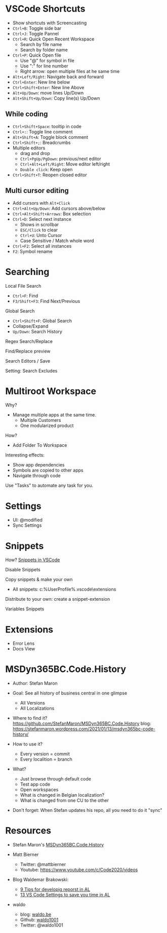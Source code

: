 
































# VSCode Shortcuts
- Show shortcuts with Screencasting
- `Ctrl+B`: Toggle side bar
- `Ctrl+J`: Toggle Pannel
- `Ctrl+R`: Quick Open Recent Workspace
  * Search by file name
  * Search by folder name
- `Ctrl+P`: Quick Open file
  * Use "@" for symbol in file
  * Use ":" for line number
  * Right arrow: open multiple files at he same time
- `Alt+Left/Right`: Navigate back and forward
- `Ctrl+Enter`: New line below
- `Ctrl+Shift+Enter`: New line Above
- `Alt+Up/Down`: move lines Up/Down
- `Alt+Shift+Up/Down`: Copy line(s) Up/Down

## While coding
- `Ctrl+Shift+Space`: tooltip in code
- `Ctrl+:`: Toggle line comment
- `Alt+Shift+A`: Toggle block comment
- `Ctrl+Shift+;`: Breadcrumbs
- Multiple editors
  * drag and drop
  * `Ctrl+PgUp/PgDown`: previous/next editor
  * `Ctrl+Alt+Left/Right`:  Move editor left/right
  * `Double click`: Keep open
- `Ctrl+Shift+T`: Reopen closed editor

## Multi cursor editing
- Add cursors with `Alt+Click`
- `Ctrl+Alt+Up/Down`: Add cursors above/below
- `Ctrl+Alt+Shift+Arrows`: Box selection
- `Ctrl+D`: Select next instance
  * Shows in scrollbar
  * `ESC/Click` to clear 
  * `Ctrl+U`: Unto Cursor
  * Case Sensitive / Match whole word
- `Ctrl+F2`: Select all instances
- `F2`: Symbol rename





















































# Searching
Local File Search
- `Ctrl+F`: Find
- `F3/Shift+F3`: Find Next/Previous

Global Search
- `Ctrl+Shift+F`: Global Search
- Collapse/Expand
- `Up/Down`: Search History

Regex Search/Replace

Find/Replace preview

Search Editors / Save 

Setting: Search Excludes


















































# Multiroot Workspace
Why?
- Manage multiple apps at the same time.
  * Multiple Customers
  * One modularized product

How?
- Add Folder To Workspace

Interesting effects:
- Show app dependencies
- Symbols are copied to other apps
- Navigate through code

Use "Tasks" to automate any task for you.


















































# Settings
- UI: @modified
- Sync Settings









































































































# Snippets
How? [Snippets in VSCode](https://code.visualstudio.com/docs/editor/userdefinedsnippets)

Disable Snippets

Copy snippets & make your own
- All snippets: c:\%UserProfile%\.vscode\extensions

Distribute to your own: create a snippet-extension

Variables Snippets




















































<!-- # Git / DevOps
- Commit history
- Undo Last commit
- Edit files on DevOps without VSCode and let the build figure it out! -->































# Extensions
- Error Lens
- Docs View




















































# MSDyn365BC.Code.History
- Author: Stefan Maron

- Goal: See all history of business central in one glimpse
  * All Versions
  * All Localizations

- Where to find it?
    https://github.com/StefanMaron/MSDyn365BC.Code.History
    blog: https://stefanmaron.wordpress.com/2021/01/13/msdyn365bc-code-history/

- How to use it?
  * Every version = commit
  * Every localition = branch

- What?
  * Just browse through default code
  * Test app code
  * Open workspaces 
  * What is changed in Belgian localization?
  * What is changed from one CU to the other

- Don't forget: When Stefan updates his repo, all you need to do it "sync"








































# Resources
- Stefan Maron's [MSDyn365BC.Code.History](https://github.com/StefanMaron/MSDyn365BC.Code.History)

- Matt Bierner
  * Twitter: @mattbierner
  * Youtube: https://www.youtube.com/c/Code2020/videos

- Blog Waldemar Brakowski: 
  * [9 Tips for developig reporst in AL](https://navinsights.net/2020/11/30/9-tips-for-developing-reports-in-al/)
  * [13 VS Code Settings to save you time in AL](https://navinsights.net/2020/12/07/13-vs-code-settings-to-save-you-time-in-al/)

- waldo 
  * blog: [waldo.be](www.waldo.be)
  * Github: [waldo1001](https://github.com/waldo1001)
  * Twitter: @waldo1001













































































